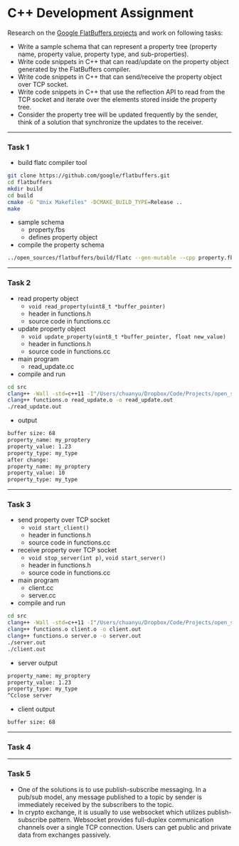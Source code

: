 # C++ Development Assignment

Research on the [Google FlatBuffers projects](https://google.github.io/flatbuffers/) and work on following tasks:

- Write a sample schema that can represent a property tree (property name, property value, property type, and sub-properties).
- Write code snippets in C++ that can read/update on the property object generated by the FlatBuffers compiler.
- Write code snippets in C++ that can send/receive the property object over TCP socket.
- Write code snippets in C++ that use the reflection API to read from the TCP socket and iterate over the elements stored inside the property tree.
- Consider the property tree will be updated frequently by the sender, think of a solution that synchronize the updates to the receiver.

---

### Task 1

- build flatc compiler tool
```bash
git clone https://github.com/google/flatbuffers.git
cd flatbuffers
mkdir build
cd build
cmake -G "Unix Makefiles" -DCMAKE_BUILD_TYPE=Release ..
make
```
- sample schema
    - property.fbs
    - defines property object
- compile the property schema
```bash
../open_sources/flatbuffers/build/flatc --gen-mutable --cpp property.fbs
```

---

### Task 2
- read property object
    - `void read_property(uint8_t *buffer_pointer)` 
    - header in functions.h
    - source code in functions.cc
- update property object
    - `void update_property(uint8_t *buffer_pointer, float new_value)` 
    - header in functions.h
    - source code in functions.cc
- main program
    - read_update.cc
- compile and run
```bash
cd src
clang++ -Wall -std=c++11 -I"/Users/chuanyu/Dropbox/Code/Projects/open_sources/flatbuffers/include/" -c read_update.cc functions.cc
clang++ functions.o read_update.o -o read_update.out
./read_update.out
```
- output
```bash
buffer size: 68
property_name: my_proptery
property_value: 1.23
property_type: my_type
after change:
property_name: my_proptery
property_value: 10
property_type: my_type
```

---

### Task 3
- send property over TCP socket
    - `void start_client()` 
    - header in functions.h
    - source code in functions.cc
- receive property over TCP socket
    - `void stop_server(int p)`, `void start_server()` 
    - header in functions.h
    - source code in functions.cc
- main program
    - client.cc
    - server.cc
- compile and run
```bash
cd src
clang++ -Wall -std=c++11 -I"/Users/chuanyu/Dropbox/Code/Projects/open_sources/flatbuffers/include/" -c server.cc client.cc functions.cc
clang++ functions.o client.o -o client.out
clang++ functions.o server.o -o server.out
./server.out
./client.out
```
- server output
```bash
property_name: my_proptery
property_value: 1.23
property_type: my_type
^Cclose server
```
- client output
```bash
buffer size: 68
```

---

### Task 4

---

### Task 5
- One of the solutions is to use publish-subscribe messaging. In a pub/sub model, any message published to a topic by sender is immediately received by the subscribers to the topic. 
- In crypto exchange, it is usually to use websocket which utilizes publish-subscribe pattern. Websocket provides full-duplex communication channels over a single TCP connection. Users can get public and private data from exchanges passively.